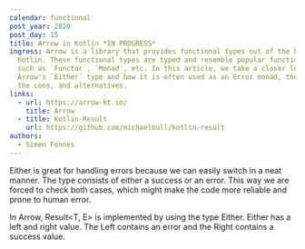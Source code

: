 ```yaml
---
calendar: functional
post_year: 2020
post_day: 15
title: Arrow in Kotlin *IN PROGRESS*
ingress: Arrow is a library that provides functional types out of the box in
  Kotlin. These functional types are typed and resemble popular functional types
  such as `Functor`, `Monad`, etc. In this article, we take a closer look at
  Arrow's `Either` type and how it is often used as an Error monad, the pros,
  the cons, and alternatives.
links:
  - url: https://arrow-kt.io/
    title: Arrow
  - title: Kotlin-Result
    url: https://github.com/michaelbull/kotlin-result
authors:
  - Simen Fonnes
---
```

Either is great for handling errors because we can easily switch in a neat manner. The type consists of either a success or an error. This way we are forced to check both cases, which might make the code more reliable and prone to human error.

In Arrow, Result<T, E> is implemented by using the type Either. Either has a left and right value. The Left contains an error and the Right contains a success value. 